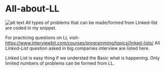 # All-about-LL
![alt text](https://media.geeksforgeeks.org/wp-content/cdn-uploads/gq/2013/03/Linkedlist.png)
All types of problems that can be made/formed from LInked-lIst are coded in my snippet.

For practicing questions on LL visit- https://www.interviewbit.com/courses/programming/topics/linked-lists/
All *Linked-List* question asked in big companies interview are listed here.

Linked List is easy thing if we understad the Basic what is happening.
Only limited numbers of problems can be formed from LL.
